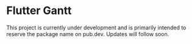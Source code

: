 # Flutter Gantt

This project is currently under development and is primarily intended to reserve the package name on pub.dev. Updates will follow soon.
